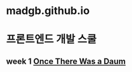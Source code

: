 # madgb.github.io
프론트엔드 개발 스쿨
==================
week 1
[Once There Was a Daum](http://daum.net)
-----------------
